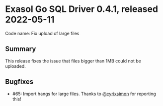 # Exasol Go SQL Driver 0.4.1, released 2022-05-11

Code name: Fix upload of large files

## Summary

This release fixes the issue that files bigger than 1MB could not be uploaded.

## Bugfixes

* #65: Import hangs for large files. Thanks to [@cyrixsimon](https://github.com/cyrixsimon) for reporting this!
